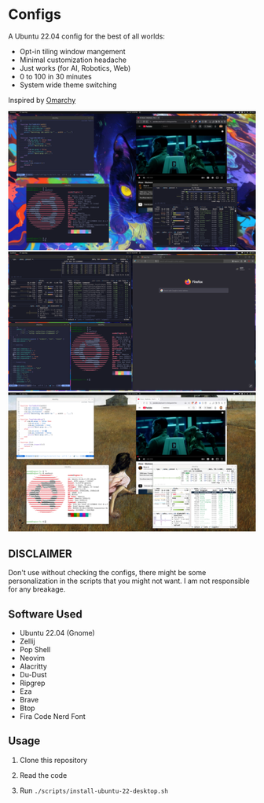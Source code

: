 # Configs

A Ubuntu 22.04 config for the best of all worlds:

- Opt-in tiling window mangement
- Minimal customization headache
- Just works (for AI, Robotics, Web)
- 0 to 100 in 30 minutes
- System wide theme switching

Inspired by [Omarchy](https://omarchy.org/)

![dark](./screenshots/dark.png)
![tiled](./screenshots/tiled.png)
![light](./screenshots/light.png)

## DISCLAIMER

Don't use without checking the configs, there might be some personalization in the scripts that you might not want. I am not responsible for any breakage.


## Software Used

- Ubuntu 22.04 (Gnome)
- Zellij
- Pop Shell
- Neovim
- Alacritty
- Du-Dust
- Ripgrep
- Eza
- Brave
- Btop
- Fira Code Nerd Font

## Usage

1. Clone this repository

2. Read the code

3. Run `./scripts/install-ubuntu-22-desktop.sh`
